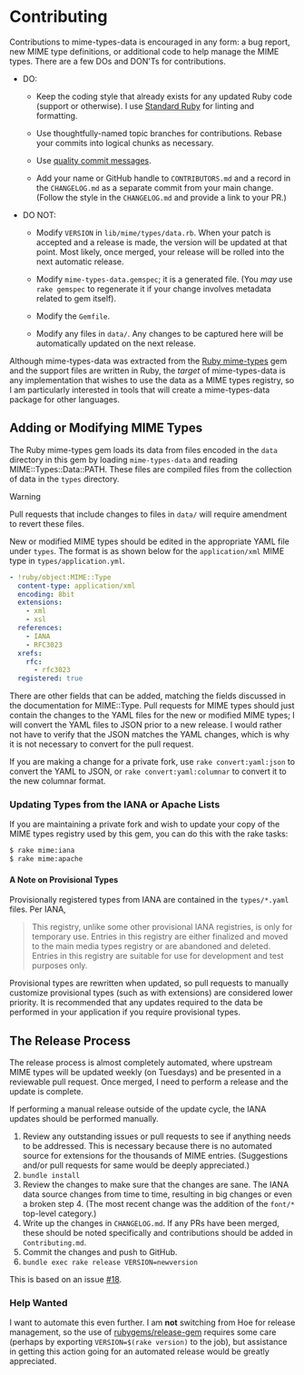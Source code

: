 # Contributing

Contributions to mime-types-data is encouraged in any form: a bug report, new
MIME type definitions, or additional code to help manage the MIME types. There
are a few DOs and DON'Ts for contributions.

- DO:

  - Keep the coding style that already exists for any updated Ruby code (support
    or otherwise). I use [Standard Ruby][standardrb] for linting and formatting.

  - Use thoughtfully-named topic branches for contributions. Rebase your commits
    into logical chunks as necessary.

  - Use [quality commit messages][qcm].

  - Add your name or GitHub handle to `CONTRIBUTORS.md` and a record in the
    `CHANGELOG.md` as a separate commit from your main change. (Follow the style
    in the `CHANGELOG.md` and provide a link to your PR.)

- DO NOT:

  - Modify `VERSION` in `lib/mime/types/data.rb`. When your patch is accepted
    and a release is made, the version will be updated at that point. Most
    likely, once merged, your release will be rolled into the next automatic
    release.

  - Modify `mime-types-data.gemspec`; it is a generated file. (You _may_ use
    `rake gemspec` to regenerate it if your change involves metadata related to
    gem itself).

  - Modify the `Gemfile`.

  - Modify any files in `data/`. Any changes to be captured here will be
    automatically updated on the next release.

Although mime-types-data was extracted from the [Ruby mime-types][rmt] gem and
the support files are written in Ruby, the _target_ of mime-types-data is any
implementation that wishes to use the data as a MIME types registry, so I am
particularly interested in tools that will create a mime-types-data package for
other languages.

## Adding or Modifying MIME Types

The Ruby mime-types gem loads its data from files encoded in the `data`
directory in this gem by loading `mime-types-data` and reading
MIME::Types::Data::PATH. These files are compiled files from the collection of
data in the `types` directory.

> [!WARNING]
>
> Pull requests that include changes to files in `data/` will require amendment
> to revert these files.

New or modified MIME types should be edited in the appropriate YAML file under
`types`. The format is as shown below for the `application/xml` MIME type in
`types/application.yml`.

```yaml
- !ruby/object:MIME::Type
  content-type: application/xml
  encoding: 8bit
  extensions:
    - xml
    - xsl
  references:
    - IANA
    - RFC3023
  xrefs:
    rfc:
      - rfc3023
  registered: true
```

There are other fields that can be added, matching the fields discussed in the
documentation for MIME::Type. Pull requests for MIME types should just contain
the changes to the YAML files for the new or modified MIME types; I will convert
the YAML files to JSON prior to a new release. I would rather not have to verify
that the JSON matches the YAML changes, which is why it is not necessary to
convert for the pull request.

If you are making a change for a private fork, use `rake convert:yaml:json` to
convert the YAML to JSON, or `rake convert:yaml:columnar` to convert it to the
new columnar format.

### Updating Types from the IANA or Apache Lists

If you are maintaining a private fork and wish to update your copy of the MIME
types registry used by this gem, you can do this with the rake tasks:

```sh
$ rake mime:iana
$ rake mime:apache
```

#### A Note on Provisional Types

Provisionally registered types from IANA are contained in the `types/*.yaml`
files. Per IANA,

> This registry, unlike some other provisional IANA registries, is only for
> temporary use. Entries in this registry are either finalized and moved to the
> main media types registry or are abandoned and deleted. Entries in this
> registry are suitable for use for development and test purposes only.

Provisional types are rewritten when updated, so pull requests to manually
customize provisional types (such as with extensions) are considered lower
priority. It is recommended that any updates required to the data be performed
in your application if you require provisional types.

## The Release Process

The release process is almost completely automated, where upstream MIME types
will be updated weekly (on Tuesdays) and be presented in a reviewable pull
request. Once merged, I need to perform a release and the update is complete.

If performing a manual release outside of the update cycle, the IANA updates
should be performed manually.

1. Review any outstanding issues or pull requests to see if anything needs to be
   addressed. This is necessary because there is no automated source for
   extensions for the thousands of MIME entries. (Suggestions and/or pull
   requests for same would be deeply appreciated.)
2. `bundle install`
3. Review the changes to make sure that the changes are sane. The IANA data
   source changes from time to time, resulting in big changes or even a broken
   step 4. (The most recent change was the addition of the `font/*` top-level
   category.)
4. Write up the changes in `CHANGELOG.md`. If any PRs have been merged, these
   should be noted specifically and contributions should be added in
   `Contributing.md`.
5. Commit the changes and push to GitHub.
6. `bundle exec rake release VERSION=newversion`

This is based on an issue [#18][#18].

### Help Wanted

I want to automate this even further. I am **not** switching from Hoe for
release management, so the use of [rubygems/release-gem][release-gem] requires
some care (perhaps by exporting `VERSION=$(rake version)` to the job), but
assistance in getting this action going for an automated release would be
greatly appreciated.

[qcm]: http://tbaggery.com/2008/04/19/a-note-about-git-commit-messages.html
[rmt]: https://github.com/mime-types/ruby-mime-types/
[hoe]: https://github.com/seattlerb/hoe
[standardrb]: https://github.com/standardrb/standard
[release-gem]: https://github.com/rubygems/release-gem
[#18]: https://github.com/mime-types/mime-types-data/issues/18
